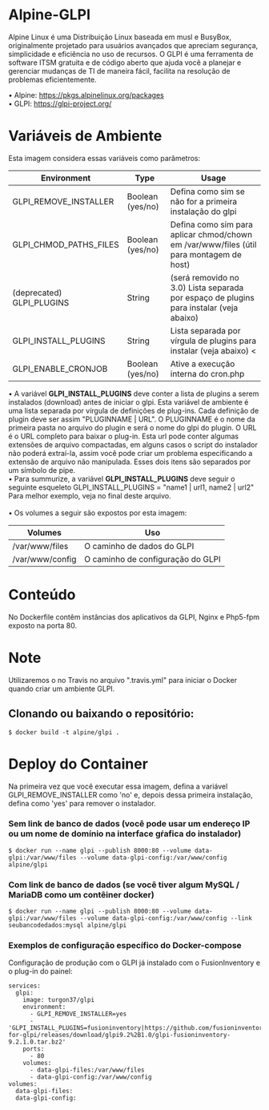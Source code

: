 # Alpine-GLPI
Alpine Linux é uma Distribuição Linux baseada em musl e BusyBox, originalmente projetado para usuários avançados que apreciam segurança, simplicidade e eficiência no uso de recursos. O GLPI é uma ferramenta de software ITSM gratuita e de código aberto que ajuda você a planejar e gerenciar mudanças de TI de maneira fácil, facilita na resolução de problemas eficientemente.

• Alpine: https://pkgs.alpinelinux.org/packages
<br>• GLPI: https://glpi-project.org/</br>

# Variáveis de Ambiente
Esta imagem considera essas variáveis como parâmetros:
<table>
<thead>
<tr>
<th>Environment</th>
<th>Type</th>
<th>Usage</th>
</tr>
</thead>
<tbody>
<tr>
<td>GLPI_REMOVE_INSTALLER</td>
<td>Boolean (yes/no)</td>
<td>Defina como sim se não for a primeira instalação do glpi</td>
</tr>
<tr>
<td>GLPI_CHMOD_PATHS_FILES</td>
<td>Boolean (yes/no)</td>
<td>Defina como sim para aplicar chmod/chown em /var/www/files (útil para montagem de host)</td>
</tr>
<tr>
<td>(deprecated) GLPI_PLUGINS</td>
<td>String</td>
<td>(será removido no 3.0) Lista separada por espaço de plugins para instalar (veja abaixo)</td>
</tr>
<tr>
<td>GLPI_INSTALL_PLUGINS</td>
<td>String</td>
<td>Lista separada por vírgula de plugins para instalar (veja abaixo) <</td>
</tr>
<tr>
<td>GLPI_ENABLE_CRONJOB</td>
<td>Boolean (yes/no)</td>
<td>Ative a execução interna do cron.php</td>
</tr></tbody></table>

• A variável <b>GLPI_INSTALL_PLUGINS</b> deve conter a lista de plugins a serem instalados (download) antes de iniciar o glpi. Esta variável de ambiente é uma lista separada por vírgula de definições de plug-ins. Cada definição de plugin deve ser assim "PLUGINNAME | URL". O PLUGINNAME é o nome da primeira pasta no arquivo do plugin e será o nome do glpi do plugin. O URL é o URL completo para baixar o plug-in. Esta url pode conter algumas extensões de arquivo compactadas, em alguns casos o script do instalador não poderá extraí-la, assim você pode criar um problema especificando a extensão de arquivo não manipulada. Esses dois itens são separados por um símbolo de pipe.
<br>• Para summurize, a variável <b>GLPI_INSTALL_PLUGINS</b> deve seguir o seguinte esqueleto GLPI_INSTALL_PLUGINS = "name1 | url1, name2 | url2" Para melhor exemplo, veja no final deste arquivo.</br>
<br>• Os volumes a seguir são expostos por esta imagem:</br>
<table>
<thead>
<tr>
<th>Volumes</th>
<th>Uso</th>
</tr>
</thead>
<tbody>
<tr>
<td>/var/www/files</td>
<td>O caminho de dados do GLPI</td>
</tr>
<tr>
<td>/var/www/config</td>
<td>O caminho de configuração do GLPI</td>
</tr></tbody></table>

# Conteúdo 
No Dockerfile contêm instâncias dos aplicativos da GLPI, Nginx e Php5-fpm exposto na porta 80.

# Note
Utilizaremos o no Travis no arquivo ".travis.yml" para iniciar o Docker quando criar um ambiente GLPI.

## Clonando ou baixando o repositório:

```$ docker build -t alpine/glpi .```

# Deploy do Container
Na primeira vez que você executar essa imagem, defina a variável GLPI_REMOVE_INSTALLER como 'no' e, depois dessa primeira instalação, defina como 'yes' para remover o instalador. 

### Sem link de banco de dados (você pode usar um endereço IP ou um nome de domínio na interface gŕafica do instalador)

```$ docker run --name glpi --publish 8000:80 --volume data-glpi:/var/www/files --volume data-glpi-config:/var/www/config alpine/glpi```

### Com link de banco de dados (se você tiver algum MySQL / MariaDB como um contêiner docker)

```$ docker run --name glpi --publish 8000:80 --volume data-glpi:/var/www/files --volume data-glpi-config:/var/www/config --link seubancodedados:mysql alpine/glpi```

### Exemplos de configuração específico do Docker-compose
Configuração de produção com o GLPI já instalado com o FusionInventory e o plug-in do painel:

```
services:
  glpi:
    image: turgon37/glpi
    environment:
      - GLPI_REMOVE_INSTALLER=yes
      - 'GLPI_INSTALL_PLUGINS=fusioninventory|https://github.com/fusioninventory/fusioninventory-for-glpi/releases/download/glpi9.2%2B1.0/glpi-fusioninventory-9.2.1.0.tar.bz2'
    ports:
      - 80
    volumes:
      - data-glpi-files:/var/www/files
      - data-glpi-config:/var/www/config
volumes:
  data-glpi-files:
  data-glpi-config:
  ```
